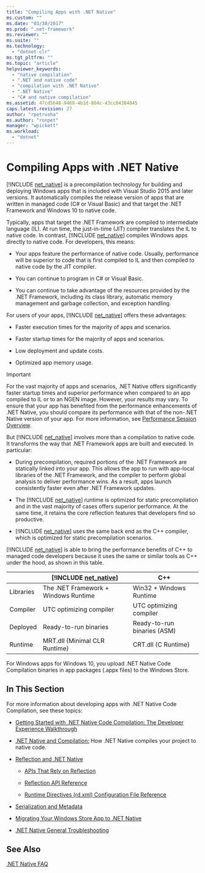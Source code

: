 ```yaml
---
title: "Compiling Apps with .NET Native"
ms.custom: ""
ms.date: "03/30/2017"
ms.prod: ".net-framework"
ms.reviewer: ""
ms.suite: ""
ms.technology: 
  - "dotnet-clr"
ms.tgt_pltfrm: ""
ms.topic: "article"
helpviewer_keywords: 
  - "native compilation"
  - ".NET and native code"
  - "compilation with .NET Native"
  - ".NET Native"
  - "C# and native compilation"
ms.assetid: 47cd5648-9469-4b1d-804c-43cc04384045
caps.latest.revision: 27
author: "rpetrusha"
ms.author: "ronpet"
manager: "wpickett"
ms.workload: 
  - "dotnet"
---
```

# Compiling Apps with .NET Native
[!INCLUDE [net_native](../../../includes/net-native-md.md)] is a precompilation technology for building and deploying Windows apps that is included with Visual Studio 2015 and later versions. It automatically compiles the release version of apps that are written in managed code (C# or Visual Basic) and that target the .NET Framework and Windows 10 to native code.  

 Typically, apps that target the .NET Framework are compiled to intermediate language (IL). At run time, the just-in-time (JIT) compiler translates the IL to native code. In contrast, [!INCLUDE [net_native](../../../includes/net-native-md.md)] compiles Windows apps directly to native code. For developers, this means:  

-   Your apps feature the performance of native code. Usually, performance will be superior to code that is first compiled to IL and then compiled to native code by the JIT compiler. 

-   You can continue to program in C# or Visual Basic.  

-   You can continue to take advantage of the resources provided by the .NET Framework, including its class library, automatic memory management and garbage collection, and exception handling.  

 For users of your apps, [!INCLUDE [net_native](../../../includes/net-native-md.md)] offers these advantages:  

-   Faster execution times for the majority of apps and scenarios.

-   Faster startup times for the majority of apps and scenarios. 

-   Low deployment and update costs.  

-   Optimized app memory usage.  

> [!IMPORTANT]
> For the vast majority of apps and scenarios, .NET Native offers significantly faster startup times and superior performance when compared to an app compiled to IL or to an NGEN image. However, your results may vary. To ensure that your app has benefited from the performance enhancements of .NET Native, you should compare its performance with that of the non-.NET Native version of your app. For more information, see [Performance Session Overview](https://docs.microsoft.com/visualstudio/profiling/performance-session-overview).

But [!INCLUDE [net_native](../../../includes/net-native-md.md)] involves more than a compilation to native code. It transforms the way that .NET Framework apps are built and executed. In particular:  

- During precompilation, required portions of the .NET Framework are statically linked into your app. This allows the app to run with app-local libraries of the .NET Framework, and the compiler to perform global analysis to deliver performance wins. As a result, apps launch consistently faster even after .NET Framework updates.  

- The [!INCLUDE [net_native](../../../includes/net-native-md.md)] runtime is optimized for static precompilation and in the vast majority of cases offers superior performance. At the same time, it retains the core reflection features that developers find so productive.  

- [!INCLUDE [net_native](../../../includes/net-native-md.md)] uses the same back end as the C++ compiler, which is optimized for static precompilation scenarios.  

 [!INCLUDE [net_native](../../../includes/net-native-md.md)] is able to bring the performance benefits of C++ to managed code developers because it uses the same or similar tools as C++ under the hood, as shown in this table.  


|           | [!INCLUDE [net_native](../../../includes/net-native-md.md)] |             C++             |
|-----------|-------------------------------------------------------------|-----------------------------|
| Libraries |            The .NET Framework + Windows Runtime             |   Win32 + Windows Runtime   |
| Compiler  |                   UTC optimizing compiler                   |   UTC optimizing compiler   |
| Deployed  |                    Ready-to-run binaries                    | Ready-to-run binaries (ASM) |
|  Runtime  |                MRT.dll (Minimal CLR Runtime)                |     CRT.dll (C Runtime)     |

 For Windows apps for Windows 10, you upload .NET Native Code Compilation binaries in app packages (.appx files) to the Windows Store.  

## In This Section  
 For more information about developing apps with .NET Native Code Compilation, see these topics:  

-   [Getting Started with .NET Native Code Compilation: The Developer Experience Walkthrough](../../../docs/framework/net-native/getting-started-with-net-native.md)  

-   [.NET Native and Compilation:](../../../docs/framework/net-native/net-native-and-compilation.md) How .NET Native compiles your project to native code.  

-   [Reflection and .NET Native](../../../docs/framework/net-native/reflection-and-net-native.md)  

    -   [APIs That Rely on Reflection](../../../docs/framework/net-native/apis-that-rely-on-reflection.md)  

    -   [Reflection API Reference](../../../docs/framework/net-native/net-native-reflection-api-reference.md)  

    -   [Runtime Directives (rd.xml) Configuration File Reference](../../../docs/framework/net-native/runtime-directives-rd-xml-configuration-file-reference.md)  

-   [Serialization and Metadata](../../../docs/framework/net-native/serialization-and-metadata.md)  

-   [Migrating Your Windows Store App to .NET Native](../../../docs/framework/net-native/migrating-your-windows-store-app-to-net-native.md)  

-   [.NET Native General Troubleshooting](../../../docs/framework/net-native/net-native-general-troubleshooting.md)  

## See Also  
 [.NET Native FAQ](http://msdn.microsoft.com/vstudio/dn642499.aspx)
